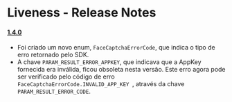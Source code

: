 
# Liveness - Release Notes

#### [1.4.0](Documentation/Migration-Guide-1.4.0.md)
- Foi criado um novo enum, `FaceCaptchaErrorCode`, que indica o tipo de erro retornado pelo SDK. 
- A chave `PARAM_RESULT_ERROR_APPKEY`, que indicava que a AppKey fornecida era inválida, ficou obsoleta nesta versão. Este erro agora pode ser verificado pelo código de erro `FaceCaptchaErrorCode.INVALID_APP_KEY `, através da chave `PARAM_RESULT_ERROR_CODE`.
